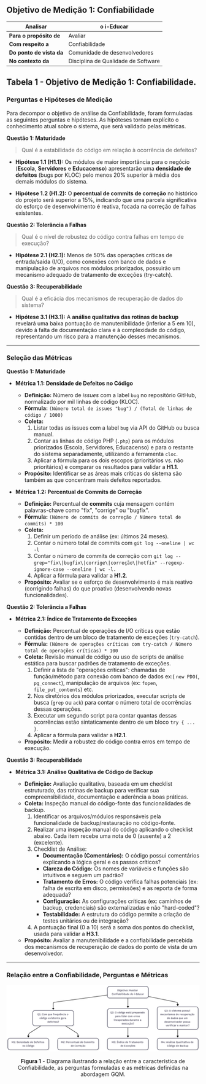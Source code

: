 ## Objetivo de Medição 1: Confiabilidade

| **Analisar**          | o i-Educar |
|------------------------|------------|
| **Para o propósito de** | Avaliar|
| **Com respeito a**     | Confiabilidade |
| **Do ponto de vista da** | Comunidade de desenvolvedores |
| **No contexto da**     | Disciplina de Qualidade de Software |

**Tabela 1** - Objetivo de Medição 1: Confiabilidade.
---

### Perguntas e Hipóteses de Medição

Para decompor o objetivo de análise da Confiabilidade, foram formuladas as seguintes perguntas e hipóteses. As hipóteses tornam explícito o conhecimento atual sobre o sistema, que será validado pelas métricas.

**Questão 1: Maturidade**
<!--  Antiga pergunta
a professora nao gostou da palavra frequencia e existente> 
Com que frequência o código existente gera defeitos?
 -->

> Qual é a estabilidade do código em relação à ocorrência de defeitos?

* **Hipótese 1.1 (H1.1):** Os módulos de maior importância para o negócio (**Escola**, **Servidores** e **Educacenso**) apresentarão uma **densidade de defeitos** (bugs por KLOC) pelo menos 20% superior à média dos demais módulos do sistema.

* **Hipótese 1.2 (H1.2):** O **percentual de commits de correção** no histórico do projeto será superior a 15%, indicando que uma parcela significativa do esforço de desenvolvimento é reativa, focada na correção de falhas existentes.

**Questão 2: Tolerância a Falhas**
<!--  Antiga pergunta
A professora nao falou sobre essa pergunta
O código está preparado para lidar com erros inesperados durante a execução?
 -->
> Qual é o nível de robustez do código contra falhas em tempo de execução?

* **Hipótese 2.1 (H2.1):** Menos de 50% das operações críticas de entrada/saída (I/O), como conexões com banco de dados e manipulação de arquivos nos módulos priorizados, possuirão um mecanismo adequado de tratamento de exceções (try-catch).

**Questão 3: Recuperabilidade**
<!--  Antiga pergunta
A professora achou que tinha muita coisa
> O sistema possui mecanismos de recuperação de dados que um desenvolvedor possa verificar e manter?
 -->

> Qual é a eficácia dos mecanismos de recuperação de dados do sistema?

* **Hipótese 3.1 (H3.1):** A **análise qualitativa das rotinas de backup** revelará uma baixa pontuação de manutenibilidade (inferior a 5 em 10), devido à falta de documentação clara e à complexidade do código, representando um risco para a manutenção desses mecanismos.

---

### Seleção das Métricas

**Questão 1: Maturidade**

* **Métrica 1.1: Densidade de Defeitos no Código**
    * **Definição:** Número de *issues* com a label `bug` no repositório GitHub, normalizado por mil linhas de código (KLOC).
    * **Fórmula:** `(Número total de issues "bug") / (Total de linhas de código / 1000)`
    * **Coleta:** 
        1. Listar todas as issues com a label `bug` via API do GitHub ou busca manual.
        2. Contar as linhas de código PHP (`.php`) para os módulos priorizados (Escola, Servidores, Educacenso) e para o restante do sistema separadamente, utilizando a ferramenta `cloc`.
        3. Aplicar a fórmula para os dois escopos (prioritários vs. não prioritários) e comparar os resultados para validar a **H1.1**.
    * **Propósito:** Identificar se as áreas mais críticas do sistema são também as que concentram mais defeitos reportados.

* **Métrica 1.2: Percentual de Commits de Correção**

    * **Definição:** Percentual de **commits** cuja mensagem contém palavras-chave como "fix", "corrige" ou "bugfix".
    * **Fórmula:** `(Número de commits de correção / Número total de commits) * 100`
    * **Coleta:**
        1. Definir um período de análise (ex: últimos 24 meses).
        2. Contar o número total de commits com `git log --oneline | wc -l`
        3. Contar o número de commits de correção com `git log --grep="fix\|bugfix\|corrige\|correção\|hotfix" --regexp-ignore-case --oneline | wc -l.`
        4. Aplicar a fórmula para validar a **H1.2**.
    * **Propósito:** Avaliar se o esforço de desenvolvimento é mais reativo (corrigindo falhas) do que proativo (desenvolvendo novas funcionalidades).

**Questão 2: Tolerância a Falhas**

* **Métrica 2.1: Índice de Tratamento de Exceções**

    * **Definição:** Percentual de operações de I/O críticas que estão contidas dentro de um bloco de tratamento de exceções (`try-catch`).
    * **Fórmula:** `(Número de operações críticas com try-catch / Número total de operações críticas) * 100`
    * **Coleta:** Revisão manual de código ou uso de scripts de análise estática para buscar padrões de tratamento de exceções.
        1. Definir a lista de "operações críticas": chamadas de função/método para conexão com banco de dados ex:( `new PDO(`, `pg_connect`), manipulação de arquivos (ex: `fopen`, `file_put_contents`) etc.
        2. Nos diretórios dos módulos priorizados, executar scripts de busca (`grep` ou `ack`) para contar o número total de ocorrências dessas operações.
        3. Executar um segundo script para contar quantas dessas ocorrências estão sintaticamente dentro de um bloco `try { ... }`.
        4. Aplicar a fórmula para validar a **H2.1**.
    * **Propósito:** Medir a robustez do código contra erros em tempo de execução.

**Questão 3: Recuperabilidade**

* **Métrica 3.1: Análise Qualitativa de Código de Backup**

    * **Definição:** Avaliação qualitativa, baseada em um checklist estruturado, das rotinas de backup para verificar sua compreensibilidade, documentação e aderência a boas práticas.
    * **Coleta:** Inspeção manual do código-fonte das funcionalidades de backup.
        1. Identificar os arquivos/módulos responsáveis pela funcionalidade de backup/restauração no código-fonte.
        2. Realizar uma inspeção manual do código aplicando o checklist abaixo. Cada item recebe uma nota de 0 (ausente) a 2 (excelente).
        3. Checklist de Análise:
            * **Documentação (Comentários):** O código possui comentários explicando a lóǵica geral e os passos críticos?
            * **Clareza do Código:** Os nomes de variáveis e funções são intuitivos e seguem um padrão?
            * **Tratamento de Erros:** O código verifica falhas potenciais (ex: falha de escrita em disco, permissões) e as reporta de forma adequada?
            * **Configuração:** As configurações críticas (ex: caminhos de backup, credenciais) são externalizadas e não "hard-coded"?
            * **Testabilidade:** A estrutura do código permite a criação de testes unitários ou de integração?
        4. A pontuação final (0 a 10) será a soma dos pontos do checklist, usada para validar a **H3.1**.
    * **Propósito:** Avaliar a manutenibilidade e a confiabilidade percebida dos mecanismos de recuperação de dados do ponto de vista de um desenvolvedor.

---

### Relação entre a Confiabilidade, Perguntas e Métricas

![Relação entre a Confiabilidade, Perguntas e Métricas](../assets/diagrama_confiabilidade.png)

<p align="center"><b>Figura 1</b> - Diagrama ilustrando a relação entre a característica de Confiabilidade, as perguntas formuladas e as métricas definidas na abordagem GQM.</p>

